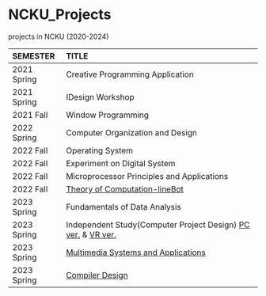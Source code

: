 # NCKU_Projects
projects in NCKU (2020-2024)


| SEMESTER | TITLE |
| :-----| :-----|
|2021 Spring | Creative Programming Application|
|2021 Spring | IDesign Workshop|
|2021 Fall   | Window Programming|
|2022 Spring | Computer Organization and Design|
|2022 Fall	 | Operating System|
|2022 Fall	 | Experiment on Digital System|
|2022 Fall	 | Microprocessor Principles and Applications|
|2022 Fall	 | [Theory of Computation-lineBot](https://github.com/lynn9106/memelinebot.git)|
|2023 Spring | Fundamentals of Data Analysis|
|2023 Spring | Independent Study(Computer Project Design) [PC ver.](https://github.com/LinBoRui/unity-project-2023.git) & [VR ver.](https://github.com/weihsinyeh/Unity_VR_Project_Latest.git)|
|2023 Spring | [Multimedia Systems and Applications](https://github.com/lynn9106/NCKU_Multimedia-Systems-and-Applications.git) |
|2023 Spring | [Compiler Design](https://github.com/lynn9106/NCKU_Compiler2023.git) |




